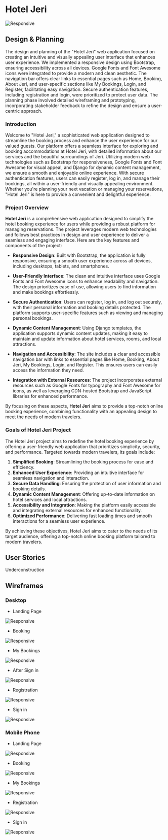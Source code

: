 # Hotel Jeri 

![Responsive](https://www.openai.com/assets/images/openai-logo.svg)

## Design & Planning 

The design and planning of the "Hotel Jeri" web application focused on creating an intuitive and visually appealing user interface that enhances user experience. We implemented a responsive design using Bootstrap, ensuring accessibility across all devices. Google Fonts and Font Awesome icons were integrated to provide a modern and clean aesthetic. The navigation bar offers clear links to essential pages such as Home, Booking, About Jeri, and user-specific sections like My Bookings, Login, and Register, facilitating easy navigation. Secure authentication features, including registration and login, were prioritized to protect user data. The planning phase involved detailed wireframing and prototyping, incorporating stakeholder feedback to refine the design and ensure a user-centric approach.

### Introduction 

Welcome to "Hotel Jeri," a sophisticated web application designed to streamline the booking process and enhance the user experience for our valued guests. Our platform offers a seamless interface for exploring and booking accommodations at Hotel Jeri, with detailed information about our services and the beautiful surroundings of Jeri. Utilizing modern web technologies such as Bootstrap for responsiveness, Google Fonts and Font Awesome for visual appeal, and Django for dynamic content management, we ensure a smooth and enjoyable online experience. With secure authentication features, users can easily register, log in, and manage their bookings, all within a user-friendly and visually appealing environment. Whether you're planning your next vacation or managing your reservations, "Hotel Jeri" is here to provide a convenient and delightful experience.

### Project Overview 

**Hotel Jeri** is a comprehensive web application designed to simplify the hotel booking experience for users while providing a robust platform for managing reservations. The project leverages modern web technologies and follows best practices in design and user experience to deliver a seamless and engaging interface. Here are the key features and components of the project:

- **Responsive Design**: Built with Bootstrap, the application is fully responsive, ensuring a smooth user experience across all devices, including desktops, tablets, and smartphones.

- **User-Friendly Interface**: The clean and intuitive interface uses Google Fonts and Font Awesome icons to enhance readability and navigation. The design prioritizes ease of use, allowing users to find information and make bookings effortlessly.

- **Secure Authentication**: Users can register, log in, and log out securely, with their personal information and booking details protected. The platform supports user-specific features such as viewing and managing personal bookings.

- **Dynamic Content Management**: Using Django templates, the application supports dynamic content updates, making it easy to maintain and update information about hotel services, rooms, and local attractions.

- **Navigation and Accessibility**: The site includes a clear and accessible navigation bar with links to essential pages like Home, Booking, About Jeri, My Bookings, Login, and Register. This ensures users can easily access the information they need.

- **Integration with External Resources**: The project incorporates external resources such as Google Fonts for typography and Font Awesome for icons, as well as leveraging CDN-hosted Bootstrap and JavaScript libraries for enhanced performance.

By focusing on these aspects, **Hotel Jeri** aims to provide a top-notch online booking experience, combining functionality with an appealing design to meet the needs of modern travelers.

### Goals of Hotel Jeri Project

The Hotel Jeri project aims to redefine the hotel booking experience by offering a user-friendly web application that prioritizes simplicity, security, and performance. Targeted towards modern travelers, its goals include:

1. **Simplified Booking**: Streamlining the booking process for ease and efficiency.
2. **Enhanced User Experience**: Providing an intuitive interface for seamless navigation and interaction.
3. **Secure Data Handling**: Ensuring the protection of user information and booking details.
4. **Dynamic Content Management**: Offering up-to-date information on hotel services and local attractions.
5. **Accessibility and Integration**: Making the platform easily accessible and integrating external resources for enhanced functionality.
6. **Optimized Performance**: Delivering fast loading times and smooth interactions for a seamless user experience.

By achieving these objectives, Hotel Jeri aims to cater to the needs of its target audience, offering a top-notch online booking platform tailored to modern travelers.

## User Stories

Underconstruction 


## Wireframes 

### Desktop 

- Landing Page 

![Responsive](https://www.openai.com/assets/images/openai-logo.svg)

- Booking

![Responsive](https://www.openai.com/assets/images/openai-logo.svg)

- My Bookings

![Responsive](https://www.openai.com/assets/images/openai-logo.svg)

- After Sign in 

![Responsive](https://www.openai.com/assets/images/openai-logo.svg)

- Registration

![Responsive](https://www.openai.com/assets/images/openai-logo.svg)

- Sign in

![Responsive](https://www.openai.com/assets/images/openai-logo.svg)



### Mobile Phone 

- Landing Page 

![Responsive](https://www.openai.com/assets/images/openai-logo.svg)

- Booking

![Responsive](https://www.openai.com/assets/images/openai-logo.svg)

- My Bookings

![Responsive](https://www.openai.com/assets/images/openai-logo.svg)

- Registration

![Responsive](https://www.openai.com/assets/images/openai-logo.svg)

- Sign in

![Responsive](https://www.openai.com/assets/images/openai-logo.svg)

